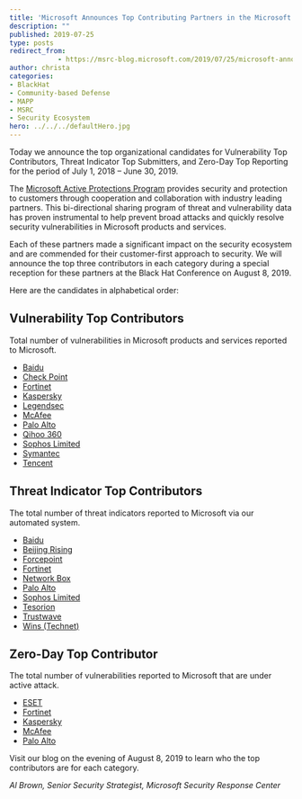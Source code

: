 ```yaml
---
title: 'Microsoft Announces Top Contributing Partners in the Microsoft Active Protections Program (MAPP)'
description: ""
published: 2019-07-25
type: posts
redirect_from:
            - https://msrc-blog.microsoft.com/2019/07/25/microsoft-announces-top-contributing-partners-in-the-microsoft-active-protections-program-mapp/
author: christa
categories:
- BlackHat
- Community-based Defense
- MAPP
- MSRC
- Security Ecosystem
hero: ../../../defaultHero.jpg
---
```

<!-- wp:paragraph -->

Today we announce the top organizational candidates for Vulnerability Top Contributors, Threat Indicator Top Submitters, and Zero-Day Top Reporting for the period of July 1, 2018 – June 30, 2019.

<!-- /wp:paragraph -->

<!-- wp:paragraph -->

The [Microsoft Active Protections Program](https://www.microsoft.com/en-us/msrc/mapp) provides security and protection to customers through cooperation and collaboration with industry leading partners. This bi-directional sharing program of threat and vulnerability data has proven instrumental to help prevent broad attacks and quickly resolve security vulnerabilities in Microsoft products and services.

<!-- /wp:paragraph -->

<!-- wp:paragraph -->

Each of these partners made a significant impact on the security ecosystem and are commended for their customer-first approach to security. We will announce the top three contributors in each category during a special reception for these partners at the Black Hat Conference on August 8, 2019.

<!-- /wp:paragraph -->

<!-- wp:paragraph -->

Here are the candidates in alphabetical order:

<!-- /wp:paragraph -->

<!-- wp:heading -->

## Vulnerability Top Contributors

<!-- /wp:heading -->

<!-- wp:paragraph -->

Total number of vulnerabilities in Microsoft products and services reported to Microsoft.

<!-- /wp:paragraph -->

<!-- wp:list -->

- [Baidu](https://www.baidu.com/)
- [Check Point](http://www.checkpoint.com)
- [Fortinet](http://www.fortinet.com/)
- [Kaspersky](http://www.Kaspersky.com)
- [Legendsec](https://www.legendsec.com/)
- [McAfee](http://www.mcafee.com/us/)
- [Palo Alto](https://www.paloaltonetworks.com/)
- [Qihoo 360](http://www.360safe.com/)
- [Sophos Limited](http://www.sophos.com/en-us.aspx)
- [Symantec](http://www.symantec.com)
- [Tencent](http://www.tencent.com/en-us/)

<!-- /wp:list -->

<!-- wp:heading -->

## Threat Indicator Top Contributors

<!-- /wp:heading -->

<!-- wp:paragraph -->

The total number of threat indicators reported to Microsoft via our automated system.

<!-- /wp:paragraph -->

<!-- wp:list -->

- [Baidu](https://www.baidu.com/)
- [Beijing Rising](http://www.rising.com.cn/)
- [Forcepoint](https://www.forcepoint.com/)
- [Fortinet](http://www.fortinet.com/)
- [Network Box](http://www.network-box.com/)
- [Palo Alto](https://www.paloaltonetworks.com/)
- [Sophos Limited](http://www.sophos.com/en-us.aspx)
- [Tesorion](https://www.tesorion.nl/en/)
- [Trustwave](https://www.trustwave.com/home/)
- [Wins (Technet)](http://en.wins21.co.kr/en/)

<!-- /wp:list -->

<!-- wp:heading -->

## Zero-Day Top Contributor

<!-- /wp:heading -->

<!-- wp:paragraph -->

The total number of vulnerabilities reported to Microsoft that are under active attack.

<!-- /wp:paragraph -->

<!-- wp:list -->

- [ESET](http://www.eset.com/us/)
- [Fortinet](http://www.fortinet.com/)
- [Kaspersky](http://www.kaspersky.com/)
- [McAfee](http://www.mcafee.com/us/)
- [Palo Alto](https://www.paloaltonetworks.com/)

<!-- /wp:list -->

<!-- wp:paragraph -->

Visit our blog on the evening of August 8, 2019 to learn who the top contributors are for each category.

<!-- /wp:paragraph -->

<!-- wp:paragraph -->

_Al Brown, Senior Security Strategist, Microsoft Security Response Center_

<!-- /wp:paragraph -->
